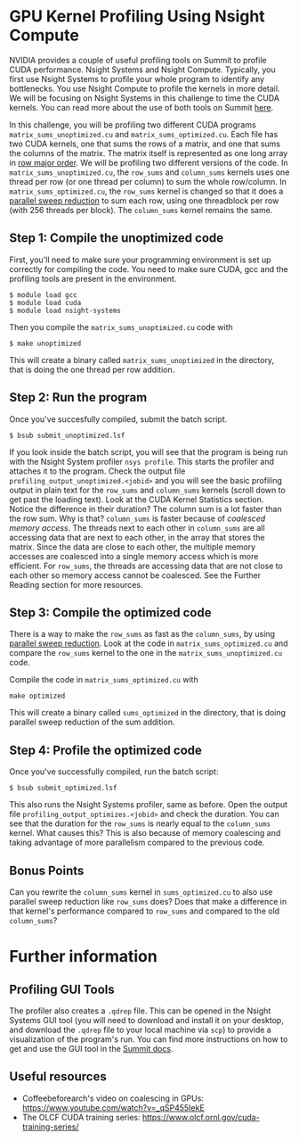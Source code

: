 # GPU Kernel Profiling Using Nsight Compute

NVIDIA provides a couple of useful profiling tools on Summit to profile CUDA
performance. Nsight Systems and Nsight
Compute. Typically, you first use Nsight Systems to profile your whole program to identify
any bottlenecks. You use Nsight Compute to profile the kernels in more detail. We will be
focusing on Nsight Systems in this challenge to time the CUDA kernels. You can read more
about the use of both tools on Summit
[here](https://docs.olcf.ornl.gov/systems/summit_user_guide.html#profiling-gpu-code-with-nvidia-developer-tools).

In this challenge, you will be profiling two different CUDA programs
`matrix_sums_unoptimized.cu` and `matrix_sums_optimized.cu`. Each file has two CUDA
kernels, one that sums the rows of a matrix, and one that
sums the columns of the matrix. The matrix itself is represented as one long array in [row
major order](http://icarus.cs.weber.edu/~dab/cs1410/textbook/7.Arrays/row_major.html). We
will be profiling two different versions of the code. In `matrix_sums_unoptimized.cu`, the
`row_sums` and `column_sums` kernels uses one thread per row (or one thread per column) to
sum the whole row/column. In `matrix_sums_optimized.cu`, the `row_sums` kernel is changed so that
it does a [parallel sweep reduction](parallel_reduction.pdf) to sum each row, using one
threadblock per row (with 256 threads per block). The `column_sums` kernel remains the
same.

## Step 1: Compile the unoptimized code

First, you'll need to make sure your programming environment is set up correctly for
compiling the code. You need to make sure CUDA, gcc and the profiling tools are present
in the environment.

```
$ module load gcc
$ module load cuda
$ module load nsight-systems
```

Then you compile the `matrix_sums_unoptimized.cu` code with

```
$ make unoptimized
```

This will create a binary called `matrix_sums_unoptimized` in the directory, that is doing the
one thread per row addition.

## Step 2: Run the program

Once you've succesfully compiled, submit the batch script.

```
$ bsub submit_unoptimized.lsf
```

If you look inside the batch script, you will see that the program is being run with the
Nsight System profiler `nsys profile`. This starts the profiler and attaches it to the
program. Check the output file `profiling_output_unoptimized.<jobid>` and you will see the
basic profiling output in plain text for the `row_sums` and `column_sums` kernels (scroll
down to get past the loading text). Look at the CUDA Kernel Statistics section. Notice the
difference in their duration? The column sum is a lot faster than the row sum. Why is
that? `column_sums` is faster because of _coalesced memory access_. The threads next to each
other in `column_sums` are all accessing data that are next to each other, in the array
that stores the matrix. Since the data are close to each other, the multiple memory
accesses are coalesced into a single memory access which is more efficient. For
`row_sums`, the threads are accessing data that are not close to each other so memory
access cannot be coalesced. See the Further Reading section for more resources.

## Step 3: Compile the optimized code

There is a way to make the `row_sums` as fast as the `column_sums`, by using [parallel
sweep reduction](parallel_reduction.pdf). Look at the code in `matrix_sums_optimized.cu`
and compare the `row_sums` kernel to the one in the `matrix_sums_unoptimized.cu` code.

Compile the code in `matrix_sums_optimized.cu` with

```
make optimized
```

This will create a binary called `sums_optimized` in the directory, that is doing parallel
sweep reduction of the sum addition.

## Step 4: Profile the optimized code

Once you've successfully compiled, run the batch script:

```
$ bsub submit_optimized.lsf
```

This also runs the Nsight Systems profiler, same as before. Open the output file
`profiling_output_optimizes.<jobid>` and check the duration. You can see that the
duration for the `row_sums` is nearly equal to the `column_sums` kernel. What causes this?
This is also because of memory coalescing and taking advantage of more parallelism
compared to the previous code.


## Bonus Points

Can you rewrite the `column_sums` kernel in `sums_optimized.cu` to also use parallel sweep
reduction like `row_sums` does? Does that make a difference in that kernel's performance
compared to `row_sums` and compared to the old `column_sums`?


# Further information

## Profiling GUI Tools

The profiler also creates a `.qdrep` file. This can be opened in the Nsight Systems GUI
tool (you will need to download and install it on your desktop, and download the `.qdrep`
file to your local machine via `scp`) to provide a visualization of the program's run. You
can find more instructions on how to get and use the GUI tool in the [Summit
docs](https://docs.olcf.ornl.gov/systems/summit_user_guide.html#optimizing-and-profiling).

## Useful resources

- Coffeebeforearch's video on coalescing in GPUs: https://www.youtube.com/watch?v=_qSP455IekE
- The OLCF CUDA training series: https://www.olcf.ornl.gov/cuda-training-series/
